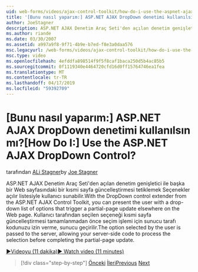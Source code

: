 ```yaml
---
uid: web-forms/videos/ajax-control-toolkit/how-do-i-use-the-aspnet-ajax-dropdown-control
title: '[Bunu nasıl yaparım:] ASP.NET AJAX DropDown denetimi kullanılsın mı? | Microsoft Docs'
author: JoeStagner
description: ASP.NET AJAX Denetim Araç Seti'den açılan denetim genişletici ile kısmi pa tetikleyen Seçenekler açılır listesiyle kullanıcı sunabilir...
ms.author: riande
ms.date: 03/30/2007
ms.assetid: a997a9f8-9f71-4b9e-b7ed-f8e3a0daa576
msc.legacyurl: /web-forms/videos/ajax-control-toolkit/how-do-i-use-the-aspnet-ajax-dropdown-control
msc.type: video
ms.openlocfilehash: 4efddfa898514f9f5f8caf1baca250d5b4ac85b5
ms.sourcegitcommit: 0f1119340e4464720cfd16d0ff15764746ea1fea
ms.translationtype: MT
ms.contentlocale: tr-TR
ms.lasthandoff: 04/17/2019
ms.locfileid: "59392709"
---
```

# <a name="how-do-i-use-the-aspnet-ajax-dropdown-control"></a><span data-ttu-id="f1f4d-104">[Bunu nasıl yaparım:] ASP.NET AJAX DropDown denetimi kullanılsın mı?</span><span class="sxs-lookup"><span data-stu-id="f1f4d-104">[How Do I:] Use the ASP.NET AJAX DropDown Control?</span></span>

<span data-ttu-id="f1f4d-105">tarafından [ALi Stagner](https://github.com/JoeStagner)</span><span class="sxs-lookup"><span data-stu-id="f1f4d-105">by [Joe Stagner](https://github.com/JoeStagner)</span></span>

<span data-ttu-id="f1f4d-106">ASP.NET AJAX Denetim Araç Seti'den açılan denetim genişletici ile başka bir Web sayfasındaki bir kısmi sayfa güncelleştirmesi tetiklemek Seçenekler açılır listesiyle kullanıcı sunabilir.</span><span class="sxs-lookup"><span data-stu-id="f1f4d-106">With the DropDown control extender from the ASP.NET AJAX Control Toolkit, you can present the user with a drop-down list of options that trigger a partial-page update elsewhere on the Web page.</span></span> <span data-ttu-id="f1f4d-107">Kullanıcı tarafından seçilen seçeneği kısmi sayfa güncelleştirmesi tamamlanmadan önce seçim işlemi için sunucu tarafı kodunuzu izin verme, sunucu geçirilir.</span><span class="sxs-lookup"><span data-stu-id="f1f4d-107">The option selected by the user is passed to the server, allowing your server-side code to process the selection before completing the partial-page update.</span></span>

[<span data-ttu-id="f1f4d-108">&#9654;Videoyu (11 dakika)</span><span class="sxs-lookup"><span data-stu-id="f1f4d-108">&#9654; Watch video (11 minutes)</span></span>](https://channel9.msdn.com/Blogs/ASP-NET-Site-Videos/how-do-i-use-the-aspnet-ajax-dropdown-control)

> [!div class="step-by-step"]
> <span data-ttu-id="f1f4d-109">[Önceki](how-do-i-configure-the-aspnet-ajax-calendar-control.md)
> [İleri](how-do-i-use-the-aspnet-ajax-maskededit-controls.md)</span><span class="sxs-lookup"><span data-stu-id="f1f4d-109">[Previous](how-do-i-configure-the-aspnet-ajax-calendar-control.md)
[Next](how-do-i-use-the-aspnet-ajax-maskededit-controls.md)</span></span>
